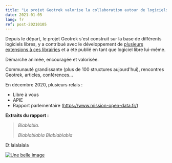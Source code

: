 ```yaml
---
title: "Le projet Geotrek valorise la collaboration autour de logiciels libres"
date: 2021-01-05
lang: fr
ref: post-20210105
---
```


Depuis le départ, le projet Geotrek s'est construit sur la base de différents logiciels libres, y a contribué avec le développement de [plusieurs extensions 
à ces librairies](https://makina-corpus.com/blog/metier/2013/geotrek-histoire-dun-projet-libre) et a été publié en tant que logiciel libre lui-même.

Démarche animée, encouragée et valorisée.

Communauté grandissante (plus de 100 structures aujourd'hui), rencontres Geotrek, articles, conférences...

En décembre 2020, plusieurs relais : 

- Libre à vous
- APIE
- Rapport parlementaire (https://www.mission-open-data.fr/)

**Extraits du rapport :**

>*Blablabla.*
>
>*Blablablabla*
>*Blablablabla*

Et lalalalala

[![Une belle image](/assets/img/2021/20210105_image_toto.png)](https://toto.fr)
